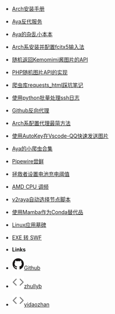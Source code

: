 - [Arch安装手册](Arch_For_Aya)
- [Aya反代服务](r)
- [Aya的杂乱小本本](1-note)
- [Arch系安装并配置fcitx5输入法](2-fcitx5)
- [随机返回Kemomimi酱图片的API](3-api)
- [PHP随机图片API的实现](4-phpapi)
- [爬虫库requests_html踩坑笔记](5-requests_html)
- [使用python批量处理ssh日志](6-pyssh)
- [Github反向代理](8-github.md)
- [Arch系配置代理最简方法](9-v2raya)
- [使用AutoKey在Vscode-QQ快速发送图片](10-vscodeqq)
- [Aya的小爬虫合集](11-pybili)
- [Pipewire尝鲜](12-pipewire)
- [拯救者设置电池充电阈值](14-battery)
- [AMD CPU 调频](15-amd-cpufreq)
- [v2raya自动选择节点脚本](16-autoaya)
- [使用Mamba作为Conda替代品](17-mamba)
- [Linux应用墓碑](18-xstop)
- [EXE 转 SWF](19-exe2swf)

- **Links**
- [![Github](assets/img/github.svg)Github](https://github.com/brx86)
- [![zhullyb](assets/img/code.svg)zhullyb](https://zhul.in/)
- [![yidaozhan](assets/img/code.svg)yidaozhan](https://blog.yidaozhan.top/)
